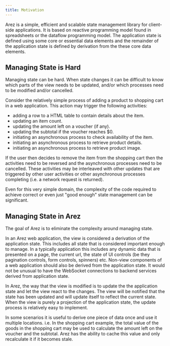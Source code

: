 ```yaml
---
title: Motivation
---
```


Arez is a simple, efficient and scalable state management library for client-side applications. It is based
on reactive programming model found in spreadsheets or the dataflow programming model. The application state
is defined using some core or essential data elements and the remainder of the application state is defined
by derivation from the these core data elements.

## Managing State is Hard

Managing state can be hard. When state changes it can be difficult to know which parts of the view needs to be
updated, and/or which processes need to be modified and/or cancelled.

Consider the relatively simple process of adding a product to shopping cart in a web application. This action
may trigger the following activities:

* adding a row to a HTML table to contain details about the item.
* updating an item count.
* updating the amount left on a voucher (if any).
* updating the subtotal if the voucher reaches $0.
* initiating an asynchronous process to check availability of the item.
* initiating an asynchronous process to retrieve product details.
* initiating an asynchronous process to retrieve product image.

If the user then decides to remove the item from the shopping cart then the activities need to be reversed and
the asynchronous processes need to be cancelled. These activities may be interleaved with other updates that are
triggered by other user activities or other asynchronous processes completing (i.e. a network request is returned).

Even for this very simple domain, the complexity of the code required to achieve correct or even just
"good enough" state management can be significant.

## Managing State in Arez

The goal of Arez is to eliminate the complexity around managing state.

In an Arez web application, the view is considered a derivation of the application state. This includes all
state that is considered important enough to manage. In a typically application this includes any dynamic data
that is presented on a page, the current url, the state of UI controls (be they pagination controls, form
controls, spinners) etc. Non-view components of a web application should also be derived from the application
state. It would not be unusual to have the WebSocket connections to backend services derived from application
state.

In Arez, the way that the view is modified is to update the the application state and let the view react to
the changes. The view will be notified that the state has been updated and will update itself to reflect the
current state. When the view is purely a projection of the application state, the update process is relatively
easy to implement.

In some scenarios it is useful to derive one piece of data once and use it multiple locations. i.e. In the
shopping cart example, the total value of the goods in the shopping cart may be used to calculate the amount
left on the voucher and the subtotal. Arez has the ability to cache this value and only recalculate it if it
becomes stale.
